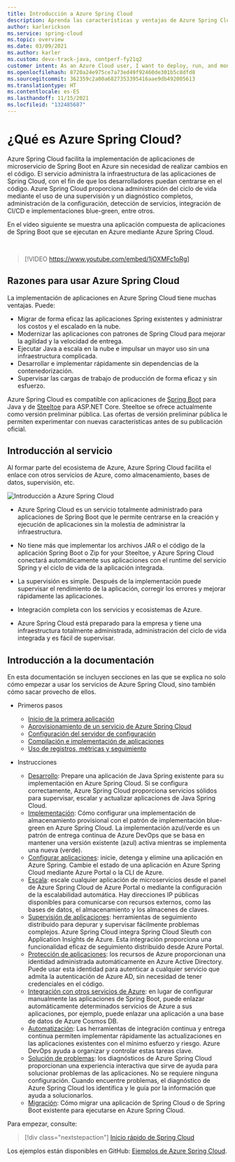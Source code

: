 ```yaml
---
title: Introducción a Azure Spring Cloud
description: Aprenda las características y ventajas de Azure Spring Cloud para implementar y administrar aplicaciones Java Spring en Azure.
author: karlerickson
ms.service: spring-cloud
ms.topic: overview
ms.date: 03/09/2021
ms.author: karler
ms.custom: devx-track-java, contperf-fy21q2
customer intent: As an Azure Cloud user, I want to deploy, run, and monitor Spring Boot microservices.
ms.openlocfilehash: 8720a24e975ce7a73ed49f92460de301b5c8dfd8
ms.sourcegitcommit: 362359c2a00a6827353395416aae9db492005613
ms.translationtype: HT
ms.contentlocale: es-ES
ms.lasthandoff: 11/15/2021
ms.locfileid: "132485687"
---
```

# <a name="what-is-azure-spring-cloud"></a>¿Qué es Azure Spring Cloud?

Azure Spring Cloud facilita la implementación de aplicaciones de microservicio de Spring Boot en Azure sin necesidad de realizar cambios en el código.  El servicio administra la infraestructura de las aplicaciones de Spring Cloud, con el fin de que los desarrolladores puedan centrarse en el código.  Azure Spring Cloud proporciona administración del ciclo de vida mediante el uso de una supervisión y un diagnóstico completos, administración de la configuración, detección de servicios, integración de CI/CD e implementaciones blue-green, entre otros.

En el vídeo siguiente se muestra una aplicación compuesta de aplicaciones de Spring Boot que se ejecutan en Azure mediante Azure Spring Cloud.

<br>

> [!VIDEO https://www.youtube.com/embed/1jOXMFc1oRg]

## <a name="why-use-azure-spring-cloud"></a>Razones para usar Azure Spring Cloud

La implementación de aplicaciones en Azure Spring Cloud tiene muchas ventajas. Puede:

* Migrar de forma eficaz las aplicaciones Spring existentes y administrar los costos y el escalado en la nube.
* Modernizar las aplicaciones con patrones de Spring Cloud para mejorar la agilidad y la velocidad de entrega.
* Ejecutar Java a escala en la nube e impulsar un mayor uso sin una infraestructura complicada.
* Desarrollar e implementar rápidamente sin dependencias de la contenedorización.
* Supervisar las cargas de trabajo de producción de forma eficaz y sin esfuerzo.

Azure Spring Cloud es compatible con aplicaciones de [Spring Boot](https://spring.io/projects/spring-boot) para Java y de [Steeltoe](https://steeltoe.io/) para ASP.NET Core. Steeltoe se ofrece actualmente como versión preliminar pública. Las ofertas de versión preliminar pública le permiten experimentar con nuevas características antes de su publicación oficial.

## <a name="service-overview"></a>Introducción al servicio

Al formar parte del ecosistema de Azure, Azure Spring Cloud facilita el enlace con otros servicios de Azure, como almacenamiento, bases de datos, supervisión, etc.

![Introducción a Azure Spring Cloud](media/spring-cloud-principles/azure-spring-cloud-overview.png)

* Azure Spring Cloud es un servicio totalmente administrado para aplicaciones de Spring Boot que le permite centrarse en la creación y ejecución de aplicaciones sin la molestia de administrar la infraestructura.

* No tiene más que implementar los archivos JAR o el código de la aplicación Spring Boot o Zip for your Steeltoe, y Azure Spring Cloud conectará automáticamente sus aplicaciones con el runtime del servicio Spring y el ciclo de vida de la aplicación integrada.

* La supervisión es simple. Después de la implementación puede supervisar el rendimiento de la aplicación, corregir los errores y mejorar rápidamente las aplicaciones.

* Integración completa con los servicios y ecosistemas de Azure.

* Azure Spring Cloud está preparado para la empresa y tiene una infraestructura totalmente administrada, administración del ciclo de vida integrada y es fácil de supervisar.

## <a name="documentation-overview"></a>Introducción a la documentación

En esta documentación se incluyen secciones en las que se explica no solo cómo empezar a usar los servicios de Azure Spring Cloud, sino también cómo sacar provecho de ellos.

* Primeros pasos

    * [Inicio de la primera aplicación](./quickstart.md)
    * [Aprovisionamiento de un servicio de Azure Spring Cloud](./quickstart-provision-service-instance.md)
    * [Configuración del servidor de configuración]()
    * [Compilación e implementación de aplicaciones](./quickstart-deploy-apps.md)
    * [Uso de registros, métricas y seguimiento](./quickstart-logs-metrics-tracing.md)

* Instrucciones

    * [Desarrollo](how-to-prepare-app-deployment.md): Prepare una aplicación de Java Spring existente para su implementación en Azure Spring Cloud. Si se configura correctamente, Azure Spring Cloud proporciona servicios sólidos para supervisar, escalar y actualizar aplicaciones de Java Spring Cloud.
    * [Implementación](./how-to-staging-environment.md): Cómo configurar una implementación de almacenamiento provisional con el patrón de implementación blue-green en Azure Spring Cloud. La implementación azul/verde es un patrón de entrega continua de Azure DevOps que se basa en mantener una versión existente (azul) activa mientras se implementa una nueva (verde).
    * [Configurar aplicaciones](./how-to-start-stop-delete.md): inicie, detenga y elimine una aplicación en Azure Spring. Cambie el estado de una aplicación en Azure Spring Cloud mediante Azure Portal o la CLI de Azure.
    * [Escala](./how-to-scale-manual.md): escale cualquier aplicación de microservicios desde el panel de Azure Spring Cloud de Azure Portal o mediante la configuración de la escalabilidad automática. Hay direcciones IP públicas disponibles para comunicarse con recursos externos, como las bases de datos, el almacenamiento y los almacenes de claves.
    * [Supervisión de aplicaciones](./how-to-distributed-tracing.md): herramientas de seguimiento distribuido para depurar y supervisar fácilmente problemas complejos. Azure Spring Cloud integra Spring Cloud Sleuth con Application Insights de Azure. Esta integración proporciona una funcionalidad eficaz de seguimiento distribuido desde Azure Portal.
    * [Protección de aplicaciones](./how-to-enable-system-assigned-managed-identity.md): los recursos de Azure proporcionan una identidad administrada automáticamente en Azure Active Directory. Puede usar esta identidad para autenticar a cualquier servicio que admita la autenticación de Azure AD, sin necesidad de tener credenciales en el código.
    * [Integración con otros servicios de Azure](./how-to-bind-cosmos.md): en lugar de configurar manualmente las aplicaciones de Spring Boot, puede enlazar automáticamente determinados servicios de Azure a sus aplicaciones, por ejemplo, puede enlazar una aplicación a una base de datos de Azure Cosmos DB.
    * [Automatización](./how-to-cicd.md): Las herramientas de integración continua y entrega continua permiten implementar rápidamente las actualizaciones en las aplicaciones existentes con el mínimo esfuerzo y riesgo. Azure DevOps ayuda a organizar y controlar estas tareas clave.
    * [Solución de problemas](./how-to-self-diagnose-solve.md): los diagnósticos de Azure Spring Cloud proporcionan una experiencia interactiva que sirve de ayuda para solucionar problemas de las aplicaciones. No se requiere ninguna configuración. Cuando encuentre problemas, el diagnóstico de Azure Spring Cloud los identifica y le guía por la información que ayuda a solucionarlos.
    * [Migración](/azure/developer/java/migration/migrate-spring-boot-to-azure-spring-cloud): Cómo migrar una aplicación de Spring Cloud o de Spring Boot existente para ejecutarse en Azure Spring Cloud.

Para empezar, consulte:

> [!div class="nextstepaction"]
> [Inicio rápido de Spring Cloud](./quickstart.md)

Los ejemplos están disponibles en GitHub: [Ejemplos de Azure Spring Cloud](https://github.com/Azure-Samples/Azure-Spring-Cloud-Samples/tree/master/).

